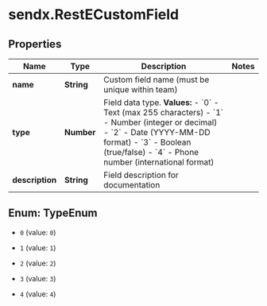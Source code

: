 # sendx.RestECustomField

## Properties

Name | Type | Description | Notes
------------ | ------------- | ------------- | -------------
**name** | **String** | Custom field name (must be unique within team) | 
**type** | **Number** | Field data type.  **Values:** - &#x60;0&#x60; - Text (max 255 characters) - &#x60;1&#x60; - Number (integer or decimal) - &#x60;2&#x60; - Date (YYYY-MM-DD format) - &#x60;3&#x60; - Boolean (true/false) - &#x60;4&#x60; - Phone number (international format)  | 
**description** | **String** | Field description for documentation | 



## Enum: TypeEnum


* `0` (value: `0`)

* `1` (value: `1`)

* `2` (value: `2`)

* `3` (value: `3`)

* `4` (value: `4`)





